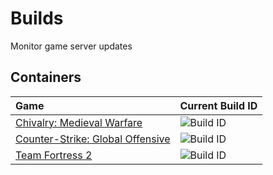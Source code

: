 # Builds

Monitor game server updates

## Containers

| Game                | Current Build ID    |
|:--------------------|:--------------------|
| [Chivalry: Medieval Warfare](https://hub.docker.com/r/lanlords/cmw) | ![Build ID](https://img.shields.io/badge/dynamic/json?url=https%3A%2F%2Fapi.steamcmd.net%2Fv1%2Finfo%2F220070&query=%24.data.220070.depots.branches.public.buildid&label=build%20id)
| [Counter-Strike: Global Offensive](https://hub.docker.com/r/lanlords/csgo) | ![Build ID](https://img.shields.io/badge/dynamic/json?url=https%3A%2F%2Fapi.steamcmd.net%2Fv1%2Finfo%2F740&query=%24.data.740.depots.branches.public.buildid&label=build%20id)
| [Team Fortress 2](https://hub.docker.com/r/lanlords/tf2) | ![Build ID](https://img.shields.io/badge/dynamic/json?url=https%3A%2F%2Fapi.steamcmd.net%2Fv1%2Finfo%2F232250&query=%24.data.232250.depots.branches.public.buildid&label=build%20id)
